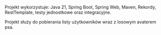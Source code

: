 Projekt wykorzystuje: Java 21, Spring Boot, Spring Web, Maven, Rekordy, RestTemplate, testy jednostkowe oraz integracyjne.

Projekt służy do pobierania listy użytkowników wraz z losowym avaterem psa. 